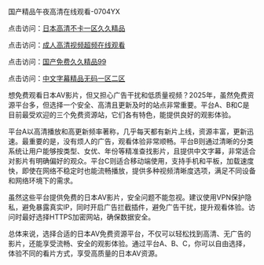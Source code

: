国产精品午夜高清在线观看-0704YX

点击访问：<a href="https://fdhf-454.pages.dev/">日本高清不卡一区久久精品</a>

点击访问：<a href="https://bered.pages.dev/">成人高清视频超频在线观看</a>

点击访问：<a href="https://rtj-3zo.pages.dev/">国产免费久久精品99</a>

点击访问：<a href="https://vassv.pages.dev/">中文字幕精品无码一区二区</a>

想免费观看日本AV影片，但又担心广告干扰和低质量视频？2025年，虽然免费资源平台多，但选择一个安全、高清且更新及时的站点非常重要。平台A、B和C是目前最受欢迎的三个免费资源站，它们各有特色，能提供良好的观影体验。

平台A以高清播放和高更新频率著称，几乎每天都有新片上线，资源丰富，更新迅速。最重要的是，没有烦人的广告，观看体验非常顺畅。平台B则通过清晰的分类系统让用户能够按类型、女优、年份等精准查找影片，且提供中文字幕，非常适合对影片有明确偏好的观众。平台C则适合移动端使用，支持手机和平板，加载速度快，即使在网络不稳定时也能流畅播放，提供多种视频清晰度选项，满足不同设备和网络环境下的需求。

虽然这些平台提供免费的日本AV影片，安全问题不能忽视。建议使用VPN保护隐私，避免暴露真实IP，同时开启广告拦截插件，避免广告干扰，提升观看体验。访问时最好选择HTTPS加密网站，确保数据安全。

总体来说，选择合适的日本AV免费资源平台，不仅可以轻松找到高清、无广告的影片，还能享受流畅、安全的观影体验。通过平台A、B、C，你可以自由选择，体验不同的看片方式，享受高质量的日本AV资源。

<span style="display:none;">[Canonical link](https://github.com/hai20250704/hai20250704）</span>
